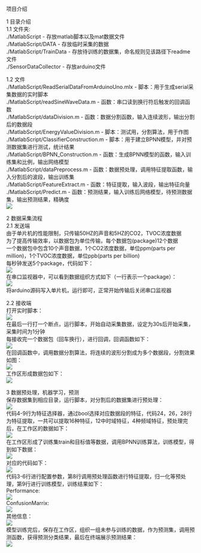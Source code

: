 项目介绍  
  
1 目录介绍  
  1.1 文件夹:  
  ./MatlabScript - 存放matlab脚本以及mat数据文件  
  ./MatlabScript/DATA - 存放临时采集的数据  
  ./MatlabScript/TrainData - 存放待训练的数据集，命名规则见该路径下readme文件  
  ./SensorDataCollector - 存放arduino文件  
  
  1.2 文件  
  ./MatlabScript/ReadSerialDataFromArduinoUno.mlx - 脚本：用于生成serial采集数据的实时脚本  
  ./MatlabScript/readSineWaveData.m - 函数：串口读到换行符后触发的回调函数  
  ./MatlabScript/dataDivision.m - 函数：数据分割函数，输入连续波形，输出分割后的数据段  
  ./MatlabScript/EnergyValueDivision.m - 脚本：测试用，分割算法，用于作图  
  ./MatlabScript/ClassifierConstruction.m - 脚本：用于建立BPNN模型，并对预测数据集进行测试，统计结果  
  ./MatlabScript/BPNN_Construction.m - 函数：生成BPNN模型的函数，输入训练集和比例，输出网络模型  
  ./MatlabScript/dataPreprocess.m - 函数：数据预处理，调用特征提取函数，输入分割后的波段，输出训练集  
  ./MatlabScript/FeatureExtract.m - 函数：特征提取，输入波段，输出特征向量  
  ./MatlabScript/Predict.m - 函数：预测结果，输入训练后网络模型，待预测数据集，输出预测结果，精确度  
  ![](https://github.com/ShowTimeWalker/SimpleMachineLearningProject/blob/master/PriscillaProject/images/MatlabDir.png)  
  
2 数据采集流程  
  2.1 发送端  
  由于单片机的性能限制，只传输50HZ的声音和5HZ的CO2，TVOC浓度数据  
  为了提高传输效率，以数据包为单位传输，每个数据包(package)12个数据  
  一个数据包中包含10个声音数据，1个CO2浓度数据，单位ppm(parts per million)，1个TVOC浓度数据，单位ppb(parts per billion)  
  每秒钟发送5个package，代码如下：  
  ![](https://github.com/ShowTimeWalker/SimpleMachineLearningProject/blob/master/PriscillaProject/images/DataTransmitCode.png)  
  在串口监视器中，可以看到数据组织方式如下（一行表示一个package）：  
  ![](https://github.com/ShowTimeWalker/SimpleMachineLearningProject/blob/master/PriscillaProject/images/DataPackage.png)  
  将arduino源码写入单片机，运行即可，正常开始传输后关闭串口监视器  
  
  2.2 接收端  
  打开实时脚本：  
  ![](https://github.com/ShowTimeWalker/SimpleMachineLearningProject/blob/master/PriscillaProject/images/ReceiveInMatlab.png)  
  在最后一行打一个断点，运行脚本，开始自动采集数据，设定为30s后开始采集，采集时间为1分钟  
  每接收完一个数据包（回车换行），进行回调，回调函数如下：  
  ![](https://github.com/ShowTimeWalker/SimpleMachineLearningProject/blob/master/PriscillaProject/images/CallbackFunction.png)  
  在回调函数中，调用数据分割算法，将连续的波形分割成为多个数据段，分割效果如图：  
  ![](https://github.com/ShowTimeWalker/SimpleMachineLearningProject/blob/master/PriscillaProject/images/DataDivision.png)  
  工作区形成数据包如下：  
  ![](https://github.com/ShowTimeWalker/SimpleMachineLearningProject/blob/master/PriscillaProject/images/DataAfterDivision.png)  

3 数据预处理，机器学习，预测    
  保存数据集到相应目录，运行脚本，对分割后的数据集进行预处理：  
  ![](https://github.com/ShowTimeWalker/SimpleMachineLearningProject/blob/master/PriscillaProject/images/Proprocessing.png)  
  代码4-9行为特征选择器，通过bool选择对应数据段的特征，代码24，26，28行为特征提取，一共可以提取16种特征，12中时域特征，4种频域特征，预处理完后，在工作区的数据如下：  
  ![](https://github.com/ShowTimeWalker/SimpleMachineLearningProject/blob/master/PriscillaProject/images/BeforeTraining.png)  
  在工作区形成了训练集train和目标值等数据，调用BPNN训练算法，训练模型，得到如下数据：  
  ![](https://github.com/ShowTimeWalker/SimpleMachineLearningProject/blob/master/PriscillaProject/images/AfterTraining.png)  
  对应的代码如下：  
  ![](https://github.com/ShowTimeWalker/SimpleMachineLearningProject/blob/master/PriscillaProject/images/ClassifierConstructionCode.png)  
  代码3-6行进行配置参数，第8行调用预处理函数进行特征提取，归一化等预处理，第9行进行训练模型，训练结果如下：  
  Performance:  
  ![](https://github.com/ShowTimeWalker/SimpleMachineLearningProject/blob/master/PriscillaProject/images/Performance.png)  
  ConfusionMarrix:  
  ![](https://github.com/ShowTimeWalker/SimpleMachineLearningProject/blob/master/PriscillaProject/images/ConfusionMatrix.png)  
  其他信息：  
  ![](https://github.com/ShowTimeWalker/SimpleMachineLearningProject/blob/master/PriscillaProject/images/TrainResult.png)  
  模型训练完后，保存在工作区，组织一组未参与训练的数据，作为预测集，调用预测函数，获得预测分类结果，最后在终端展示预测结果：  
  ![](https://github.com/ShowTimeWalker/SimpleMachineLearningProject/blob/master/PriscillaProject/images/ResultInConsole.png)  
